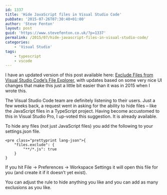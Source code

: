 ```yaml
---
id: 1337
title: 'Hide JavaScript files in Visual Studio Code'
pubDate: '2015-07-26T07:30:40+01:00'
author: 'Steve Fenton'
layout: post
guid: 'https://www.stevefenton.co.uk/?p=1337'
permalink: /2015/07/hide-javascript-files-in-visual-studio-code/
categories:
    - 'Visual Studio'
tags:
    - typescript
    - vscode
---
```


I have an updated version of this post available here: [Exclude Files from Visual Studio Code’s File Explorer](https://www.stevefenton.co.uk/2018/02/exclude-files-visual-studio-code-file-explorer/), with updates based on some very nice UI changes that make this just a little bit easier than it was in 2015 when I wrote this.

The Visual Studio Code team are definitely listening to their users. Just a few weeks back, a request went in asking for the ability to hide files – like the JavaScript files in a TypeScript project. Having become accustomed to this in Visual Studio Pro, I up-voted this suggestion. It is already available.

To hide any files (not just JavaScript files) you add the following to your settings.json file.

```
<pre class="prettyprint lang-json">{
    "files.exclude": {
        "**/*.js": true
    }
}
```

If you hit File -&gt; Preferences -&gt; Workspace Settings it will open this file for you (and create it if it doesn’t yet exist).

You can adjust the rule to hide anything you like and you can add as many exclusions as you like.